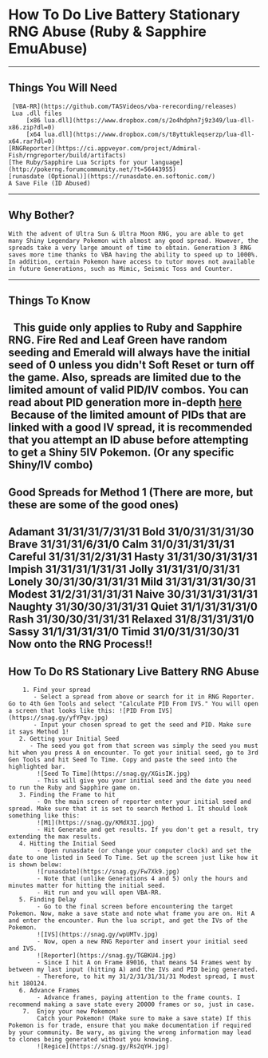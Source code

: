 # How To Do Live Battery Stationary RNG Abuse (Ruby & Sapphire EmuAbuse)
---------------------------------------------------------------------------------------------------------------------------------------
## Things You Will Need 
     [VBA-RR](https://github.com/TASVideos/vba-rerecording/releases)
     Lua .dll files
         [x86 lua.dll](https://www.dropbox.com/s/2o4hdphn7j9z349/lua-dll-x86.zip?dl=0)
         [x64 lua.dll](https://www.dropbox.com/s/t8yttukleqserzp/lua-dll-x64.rar?dl=0)
    [RNGReporter](https://ci.appveyor.com/project/Admiral-Fish/rngreporter/build/artifacts)
    [The Ruby/Sapphire Lua Scripts for your language](http://pokerng.forumcommunity.net/?t=56443955)
    [runasdate (Optional)](https://runasdate.en.softonic.com/)
    A Save File (ID Abused)
---------------------------------------------------------------------------------------------------------------------------------------
## Why Bother?
    With the advent of Ultra Sun & Ultra Moon RNG, you are able to get many Shiny Legendary Pokemon with almost any good spread. However, the spreads take a very large amount of time to obtain. Generation 3 RNG saves more time thanks to VBA having the ability to speed up to 1000%. 
    In addition, certain Pokemon have access to tutor moves not available in future Generations, such as Mimic, Seismic Toss and Counter.
---------------------------------------------------------------------------------------------------------------------------------------
## Things To Know
    This guide only applies to Ruby and Sapphire RNG. Fire Red and Leaf Green have random seeding and Emerald will always have the initial seed of 0 unless you didn't Soft Reset or turn off the game. Also, spreads are limited due to the limited amount of valid PID/IV combos. You can read about PID generation more in-depth [here](https://www.smogon.com/ingame/rng/pid_iv_creation)
    Because of the limited amount of PIDs that are linked with a good IV spread, it is recommended that you attempt an ID abuse before attempting to get a Shiny 5IV Pokemon. (Or any specific Shiny/IV combo)
---------------------------------------------------------------------------------------------------------------------------------------
## Good Spreads for Method 1 (There are more, but these are some of the good ones)
Adamant 31/31/31/7/31/31
Bold 31/0/31/31/31/30
Brave 31/31/31/6/31/0
Calm 31/0/31/31/31/31
Careful 31/31/31/2/31/31
Hasty 31/31/30/31/31/31
Impish 31/31/31/1/31/31
Jolly 31/31/31/0/31/31
Lonely 30/31/30/31/31/31
Mild 31/31/31/31/30/31
Modest 31/2/31/31/31/31
Naive 30/31/31/31/31/31
Naughty 31/30/30/31/31/31 
Quiet 31/1/31/31/31/0
Rash 31/30/30/31/31/31
Relaxed 31/8/31/31/31/0
Sassy 31/1/31/31/31/0
Timid 31/0/31/31/30/31
Now onto the RNG Process!!
---------------------------------------------------------------------------------------------------------------------------------------
## How To Do RS Stationary Live Battery RNG Abuse
        1. Find your spread
           - Select a spread from above or search for it in RNG Reporter. Go to 4th Gen Tools and select "Calculate PID From IVS." You will open a screen that looks like this: ![PID From IVS](https://snag.gy/yfYPqv.jpg)
           - Input your chosen spread to get the seed and PID. Make sure it says Method 1!
       2. Getting your Initial Seed
          - The seed you got from that screen was simply the seed you must hit when you press A on encounter. To get your initial seed, go to 3rd Gen Tools and hit Seed To Time. Copy and paste the seed into the highlighted bar. 
            ![Seed To Time](https://snag.gy/XGisIK.jpg)
            - This will give you your initial seed and the date you need to run the Ruby and Sapphire game on.
       3. Finding the Frame to hit
            - On the main screen of reporter enter your initial seed and spread. Make sure that it is set to search Method 1. It should look something like this:
            ![M1](https://snag.gy/KMdX3I.jpg)
            - Hit Generate and get results. If you don't get a result, try extending the max results.
       4. Hitting the Initial Seed
            - Open runasdate (or change your computer clock) and set the date to one listed in Seed To Time. Set up the screen just like how it is shown below: 
            ![runasdate](https://snag.gy/Fw7Xk9.jpg)
            - Note that (unlike Generations 4 and 5) only the hours and minutes matter for hitting the initial seed.
            - Hit run and you will open VBA-RR.
       5. Finding Delay
            - Go to the final screen before encountering the target Pokemon. Now, make a save state and note what frame you are on. Hit A and enter the encounter. Run the lua script, and get the IVs of the Pokemon. 
            ![IVS](https://snag.gy/wpUMTv.jpg)
            - Now, open a new RNG Reporter and insert your initial seed and IVS. 
            ![Reporter](https://snag.gy/TGBKU4.jpg)
            - Since I hit A on Frame 89016, that means 54 Frames went by between my last input (hitting A) and the IVs and PID being generated. 
            - Therefore, to hit my 31/2/31/31/31/31 Modest spread, I must hit 180124.
       6. Advance Frames
            - Advance frames, paying attention to the frame counts. I recommend making a save state every 20000 frames or so, just in case. 
        7.  Enjoy your new Pokemon!
            Catch your Pokemon! (Make sure to make a save state) If this Pokemon is for trade, ensure that you make documentation if required by your community. Be wary, as giving the wrong information may lead to clones being generated without you knowing.
            ![Regice](https://snag.gy/Rs2qYH.jpg)
